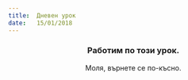 ```yaml
---
title:  Дневен урок
date:   15/01/2018
---
```


### <center>Работим по този урок.</center>
<center>Моля, върнете се по-късно.</center>
